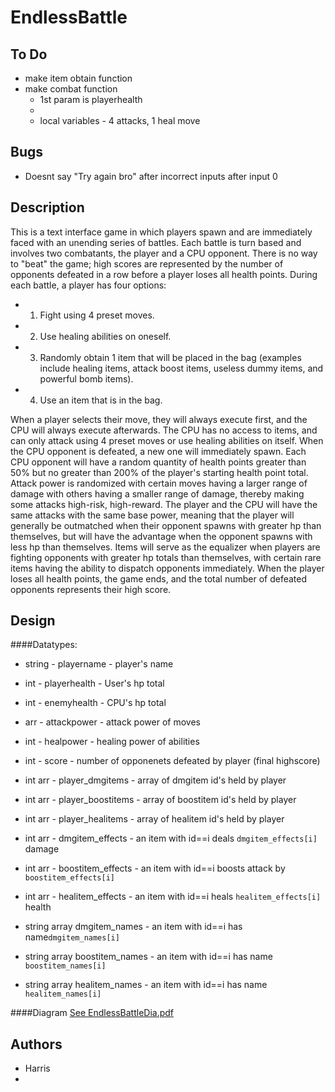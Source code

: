 # EndlessBattle

## To Do
 - make item obtain function
 - make combat function
     - 1st param is playerhealth
     -
     - local variables - 4 attacks, 1 heal move 
## Bugs
 - Doesnt say "Try again bro" after incorrect inputs after input 0

## Description
This is a text interface game in which players spawn and are immediately faced with an unending series of battles. Each battle is turn based and involves two combatants, the player and a CPU opponent. There is no way to "beat" the game; high scores are represented by the number of opponents defeated in a row before a player loses all health points. During each battle, a player has four options:
  * 1) Fight using 4 preset moves.
  * 2) Use healing abilities on oneself.
  * 3) Randomly obtain 1 item that will be placed in the bag (examples include healing items, attack boost items, useless dummy items, and powerful bomb items). 
  * 4) Use an item that is in the bag.

When a player selects their move, they will always execute first, and the CPU will always execute afterwards. The CPU has no access to items, and can only attack using 4 preset moves or use healing abilities on itself. When the CPU opponent is defeated, a new one will immediately spawn. Each CPU opponent will have a random quantity of health points greater than 50% but no greater than 200% of the player's starting health point total. Attack power is randomized with certain moves having a larger range of damage with others having a smaller range of damage, thereby making some attacks high-risk, high-reward. The player and the CPU will have the same attacks with the same base power, meaning that the player will generally be outmatched when their opponent spawns with greater hp than themselves, but will have the advantage when the opponent spawns with less hp than themselves. Items will serve as the equalizer when players are fighting opponents with greater hp totals than themselves, with certain rare items having the ability to dispatch opponents immediately. When the player loses all health points, the game ends, and the total number of defeated opponents represents their high score.   

## Design
####Datatypes:
* string - playername - player's name
* int - playerhealth - User's hp total
* int - enemyhealth - CPU's hp total
* arr - attackpower - attack power of moves
* int - healpower - healing power of abilities
* int - score - number of opponenets defeated by player (final highscore)

* int arr - player_dmgitems - array of dmgitem id's held by player
* int arr - player_boostitems - array of boostitem id's held by player
* int arr - player_healitems - array of healitem id's held by player

* int arr - dmgitem_effects - an item with id==i deals `dmgitem_effects[i]` damage
* int arr - boostitem_effects - an item with id==i boosts attack by `boostitem_effects[i]`
* int arr - healitem_effects - an item with id==i heals `healitem_effects[i]` health

* string array dmgitem_names - an item with id==i has name`dmgitem_names[i]`
* string array boostitem_names - an item with id==i has name `boostitem_names[i]`
* string array healitem_names - an item with id==i has name `healitem_names[i]`

####Diagram
[See EndlessBattleDia.pdf](EndlessBattleDia.pdf)


## Authors
 - Harris
 - 

